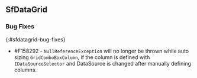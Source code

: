 ## SfDataGrid

### Bug Fixes
{:#sfdatagrid-bug-fixes}

* \#F158292 - `NullReferenceException` will no longer be thrown while auto sizing `GridComboBoxColumn`, if the column is defined with `IDataSourceSelector` and DataSource is changed after manually defining columns.